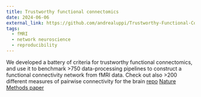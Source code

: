 ```yaml
---
title: Trustworthy functional connectomics
date: 2024-06-06
external_link: https://github.com/andrealuppi/Trustworthy-Functional-Connectomics
tags:
  - fMRI
  - network neuroscience
  - reproducibility
---
```


We developed a battery of criteria for trustworthy functional connectomics, and use it to benchmark >750 data-processing pipelines to construct a functional connectivity network from fMRI data.
Check out also >200 different measures of pairwise connectivity for the brain [repo](https://github.com/netneurolab/liu_fc-pyspi) [Nature Methods paper](https://doi.org/10.1038/s41592-025-02704-4)

<!--more-->

